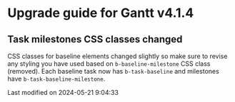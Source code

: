 # Upgrade guide for Gantt v4.1.4

## Task milestones CSS classes changed

CSS classes for baseline elements changed slightly so make sure to revise any styling you have used based on
`b-baseline-milestone` CSS class (removed). Each baseline task now has `b-task-baseline` and milestones have
`b-task-baseline-milestone`.


<p class="last-modified">Last modified on 2024-05-21 9:04:33</p>